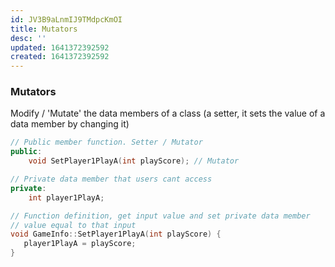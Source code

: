 ```yaml
---
id: JV3B9aLnmIJ9TMdpcKmOI
title: Mutators
desc: ''
updated: 1641372392592
created: 1641372392592
---
```


### Mutators

Modify / 'Mutate' the data members of a class (a setter, it sets the value of a data member by changing it)

```cpp
// Public member function. Setter / Mutator
public:
	void SetPlayer1PlayA(int playScore); // Mutator

// Private data member that users cant access
private:
	int player1PlayA;

// Function definition, get input value and set private data member
// value equal to that input
void GameInfo::SetPlayer1PlayA(int playScore) {
   player1PlayA = playScore;
}
```
